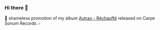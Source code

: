 ### Hi there 👋

🎵 shameless promotion of my album [Autrax - Réchauffé](https://carpesonum.bandcamp.com/album/r-chauff) released on Carpe Sonum Records 🎶

<!--
**aurora/aurora** is a ✨ _special_ ✨ repository because its `README.md` (this file) appears on your GitHub profile.

Here are some ideas to get you started:

- 🔭 I’m currently working on ...
- 🌱 I’m currently learning ...
- 👯 I’m looking to collaborate on ...
- 🤔 I’m looking for help with ...
- 💬 Ask me about ...
- 📫 How to reach me: ...
- 😄 Pronouns: ...
- ⚡ Fun fact: ...
-->
